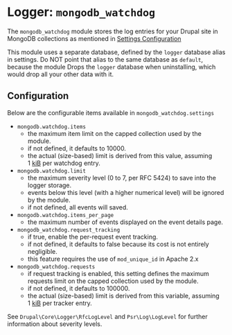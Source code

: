 # Logger: `mongodb_watchdog`

The `mongodb_watchdog` module stores the log entries for your Drupal site
in MongoDB collections as mentioned in
[Settings Configuration](../../install#settings-configuration)

This module uses a separate database, defined by the `logger` database alias in
settings. Do NOT point that alias to the same database as `default`, because the
module Drops the `logger` database when uninstalling, which would drop all your
other data with it.


## Configuration

Below are the configurable items available in `mongodb_watchdog.settings`

* `mongodb.watchdog.items`
    * the maximum item limit on the capped collection used by the module.
    * if not defined, it defaults to 10000.
    * the actual (size-based) limit is derived from this value, assuming
      1&nbsp;[kiB][kiBwiki] per watchdog entry.
* `mongodb.watchdog.limit`
    * the maximum severity level (0 to 7, per RFC 5424) to save into the logger
      storage.
    * events below this level (with a higher numerical level) will be ignored by
      the module.
    * if not defined, all events will saved.
* `mongodb.watchdog.items_per_page`
    * the maximum number of events displayed on the event details page.
* `mongodb_watchdog.request_tracking`
    * if true, enable the per-request event tracking.
    * if not defined, it defaults to false because its cost is not entirely
      negligible.
    * this feature requires the use of `mod_unique_id` in Apache 2.x
* `mongodb_watchdog.requests`
    * if request tracking is enabled, this setting defines the maximum requests
      limit on the capped collection used by the module.
    * if not defined, it defaults to 100000.
    * the actual (size-based) limit is derived from this variable, assuming
      1&nbsp;[kiB][kiBwiki] per tracker entry.

See `Drupal\Core\Logger\RfcLogLevel` and `Psr\Log\LogLevel` for further
information about severity levels.

[kiBwiki]: https://en.wikipedia.org/wiki/Kibibyte
